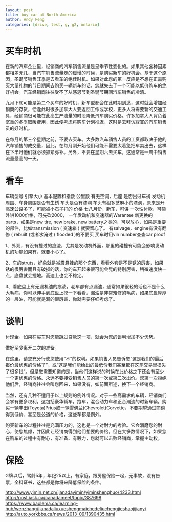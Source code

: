 ```yaml
---
layout: post
title: buy car at North America
author: Andy Feng
categories: [drive, test, g, g2, ontario]
---
```


# 买车时机 #
在新的汽车企业里，经销商的汽车销售流量是呈季节性变化的。如果其他各种因素都相差无几，当汽车销售流量走的缓慢的时候，是购买新车的好机会。基于这个原因，圣诞节销售旺季是去看车的绝佳时机。如果对此您的第一反应是不想在正需购买大量礼物的节日期间去购买一辆新车的话，您就失去了一个可能以低价购车的绝好机会。汽车经销商往往受不了从感恩节到圣诞节期间汽车销售的冷清。

九月下旬可能是第二个买车的好时机，新车型都会在此时期到达，这时就会增加经销商的存货，恰逢此时很多加拿大人要返回工作或学校，更多人将需要新的交通工具，经销商很可能在此高生产流量的时段降低汽车购买价格。许多加拿大人背负着沉重的冬季取暖费用，因此便考虑将购车计划推迟，这时是去拜访寂寞的汽车销售员的好时机。

在每月的第三个星期之前，不要去买车。大多数汽车销售人员的工资都取决于他的汽车销售的成交量，因此，在每月刚开始他们可能不需要太着急把车卖出去，这样在下半月他们就必须抓紧弥补。另外，不要在星期六去买车，这通常是一周中销售流量最高的一天。

# 看车 #
车辆型号
引擎大小
基本配置和指数
公里数
有无空调，后座
是否出过车祸
发动机周围、车身周围是否有生锈
车头是否有漆洞
车头有狠多芝麻小的漆洞，原来是开高速公路多了，可能被小石子打的
价格
七八月份，新车，可讲
一次性付款，可额外讲1000价格，可先砍2000，
一年发动机和变速器的Warantee
新更换的parts，如果是new tire, new brake, new battery之类的，可以放心，如果是重要的部件，比如transmission ( 变速箱 ) 就要留心了。
有salvage，engine有没有翻修 ( rebuilt )或者水淹过 ( flooded )的不要买
买车时用vin number查查car proof

1、外观，有没有撞过的痕迹，尤其是发动机外面，那里的碰撞有可能会影响发动机的功能如果有，就要小心了。

2、车的struts，好象就是减震悬挂的那个东西，看看外套是不是锈的厉害，如果锈的很厉害而且有破损的话，你的车开起来很可能会晃的特别厉害，稍微速度快一点，底盘就会撞地。高速上也会不稳定。

3、看底盘上有无漏机油的痕渍，老车都有点漏油，通常如果很轻的话也不是什么大毛病，你可以伸手到底盘上摸一下看看。漏油是非常难修的毛病，如果底盘厚厚的一层油，可能就是漏的很厉害，你就需要仔细考虑了。

# 谈判 #
付现金。如果在买车时您能跳过贷款这一项，就会为您的谈判增加不少优势。

做好至少离开二次的准备。

在这里，请您充分行使您使用“不”的权利。如果销售人员告诉您“这是我们的最后报价最优惠的价格了”，或“这是我们能给出的最低价我们甚至都在这笔交易里损失了很多钱”。但是您需要知道的是，当他们这样说的时候在此价格之下还会有至少一个更优惠的价格。永远不要接受销售人员的第一次或第二次出价。您第一次拒绝他们后，经销商往往会叫您回来，如果没有，如前面所述，换下一个经销商。

当然，还有几种不适用于以上规则的例外情况。对于一些高需求的车辆，经销商们会掌有更多权利，这包括豪华轿车，跑车，混合动力车和正合潮流的时新车辆。购买一辆丰田(Toyota)Prius或一辆雪佛兰(Chevrolet)Corvette，不要期望通过商谈得到低价、甚至是公道的价格，这些车都是例外。

购买新车的过程往往是充满压力的，这也是一个对耐力的考验。它会消磨您的耐心，使您焦虑，并因此让经销商得到他们想要的价格。但在大多数情况下，如果您在购车的过程中有耐心，有准备、有毅力，您就可以击败经销商，掌握主动权。

# 保险 #
G牌以后，驾龄5年，年纪25以上，有家庭，跟房屋保险一起，无事故，没有告票，全科证书，这些都是你将来降低保险的条件。

http://www.yimin.net.cn/jianadayimin/yiminshenghuo/4233.html
http://post.iask.ca/canadameet/topic/387698
https://www.baolema.ca/learning-hub/wenzhang/jianadaliuxueshengmaichedeliuchengjieshaojijianyi
http://auto.yorkbbs.ca/news/2013-09/1390435.html
